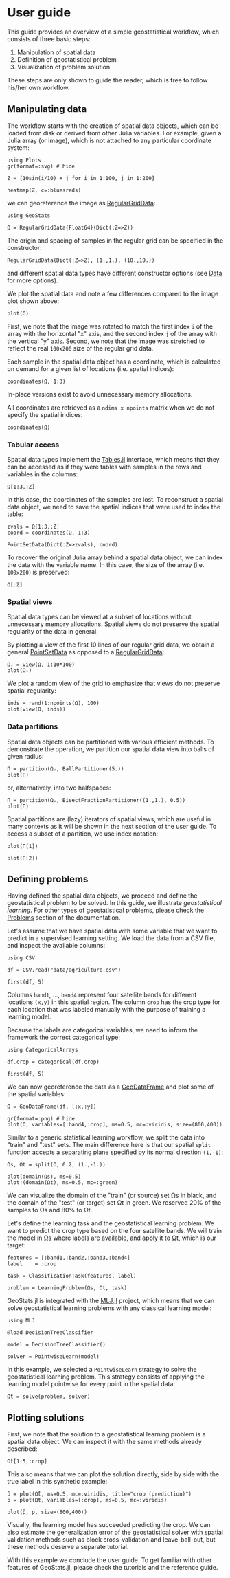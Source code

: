 # User guide

This guide provides an overview of a simple geostatistical workflow, which consists of
three basic steps:

1. Manipulation of spatial data
2. Definition of geostatistical problem
3. Visualization of problem solution

These steps are only shown to guide the reader, which is free to follow his/her own workflow.

## Manipulating data

The workflow starts with the creation of spatial data objects, which can be loaded from
disk or derived from other Julia variables. For example, given a Julia array (or image),
which is not attached to any particular coordinate system:

```@example userguide
using Plots
gr(format=:svg) # hide

Z = [10sin(i/10) + j for i in 1:100, j in 1:200]

heatmap(Z, c=:bluesreds)
```

we can georeference the image as [RegularGridData](@ref):

```@example userguide
using GeoStats

Ω = RegularGridData{Float64}(Dict(:Z=>Z))
```

The origin and spacing of samples in the regular grid can be specified in the constructor:

```@example userguide
RegularGridData(Dict(:Z=>Z), (1.,1.), (10.,10.))
```

and different spatial data types have different constructor options (see [Data](data.md) for more options).

We plot the spatial data and note a few differences compared to the image plot shown above:

```@example userguide
plot(Ω)
```

First, we note that the image was rotated to match the first index `i` of the array
with the horizontal "x" axis, and the second index `j` of the array with the vertical
"y" axis. Second, we note that the image was stretched to reflect the real `100x200`
size of the regular grid data.

Each sample in the spatial data object has a coordinate, which is calculated on demand
for a given list of locations (i.e. spatial indices):

```@example userguide
coordinates(Ω, 1:3)
```

In-place versions exist to avoid unnecessary memory allocations.

All coordinates are retrieved as a `ndims x npoints` matrix when we do not specify
the spatial indices:

```@example userguide
coordinates(Ω)
```

### Tabular access

Spatial data types implement the [Tables.jl](https://github.com/JuliaData/Tables.jl)
interface, which means that they can be accessed as if they were tables with samples
in the rows and variables in the columns:

```@example userguide
Ω[1:3,:Z]
```

In this case, the coordinates of the samples are lost. To reconstruct a spatial data
object, we need to save the spatial indices that were used to index the table:

```@example userguide
zvals = Ω[1:3,:Z]
coord = coordinates(Ω, 1:3)

PointSetData(Dict(:Z=>zvals), coord)
```

To recover the original Julia array behind a spatial data object, we can index the
data with the variable name. In this case, the size of the array (i.e. `100x200`)
is preserved:

```@example userguide
Ω[:Z]
```

### Spatial views

Spatial data types can be viewed at a subset of locations without unnecessary
memory allocations. Spatial views do not preserve the spatial regularity of the
data in general.

By plotting a view of the first 10 lines of our regular grid data, we obtain a
general [PointSetData](@ref) as opposed to a [RegularGridData](@ref):

```@example userguide
Ωᵥ = view(Ω, 1:10*100)
plot(Ωᵥ)
```

We plot a random view of the grid to emphasize that views do not preserve
spatial regularity:

```@example userguide
inds = rand(1:npoints(Ω), 100)
plot(view(Ω, inds))
```

### Data partitions

Spatial data objects can be partitioned with various efficient methods.
To demonstrate the operation, we partition our spatial data view into
balls of given radius:

```@example userguide
Π = partition(Ωᵥ, BallPartitioner(5.))
plot(Π)
```

or, alternatively, into two halfspaces:

```@example userguide
Π = partition(Ωᵥ, BisectFractionPartitioner((1.,1.), 0.5))
plot(Π)
```

Spatial partitions are (lazy) iterators of spatial views, which are useful in
many contexts as it will be shown in the next section of the user guide. To
access a subset of a partition, we use index notation:

```@example userguide
plot(Π[1])
```

```@example userguide
plot(Π[2])
```

## Defining problems

Having defined the spatial data objects, we proceed and define the geostatistical
problem to be solved. In this guide, we illustrate *geostatistical learning*. For
other types of geostatistical problems, please check the [Problems](problems.md)
section of the documentation.

Let's assume that we have spatial data with some variable that we want to predict
in a supervised learning setting. We load the data from a CSV file, and inspect
the available columns:

```@example userguide
using CSV

df = CSV.read("data/agriculture.csv")

first(df, 5)
```

Columns `band1`, ..., `band4` represent four satellite bands for different
locations `(x,y)` in this spatial region. The column `crop` has the crop type
for each location that was labeled manually with the purpose of training a
learning model.

Because the labels are categorical variables, we need to inform the framework
the correct categorical type:

```@example userguide
using CategoricalArrays

df.crop = categorical(df.crop)

first(df, 5)
```

We can now georeference the data as a [GeoDataFrame](@ref) and plot some of
the spatial variables:

```@example userguide
Ω = GeoDataFrame(df, [:x,:y])

gr(format=:png) # hide
plot(Ω, variables=[:band4,:crop], ms=0.5, mc=:viridis, size=(800,400))
```

Similar to a generic statistical learning workflow, we split the data into "train"
and "test" sets. The main difference here is that our spatial `split` function
accepts a separating plane specified by its normal direction `(1,-1)`:

```@example userguide
Ωs, Ωt = split(Ω, 0.2, (1.,-1.))

plot(domain(Ωs), ms=0.5)
plot!(domain(Ωt), ms=0.5, mc=:green)
```

We can visualize the domain of the "train" (or source) set Ωs in black, and the
domain of the "test" (or target) set Ωt in green. We reserved 20% of the samples
to Ωs and 80% to Ωt.

Let's define the learning task and the geostatistical learning problem. We want
to predict the crop type based on the four satellite bands. We will train the model
in Ωs where labels are available, and apply it to Ωt, which is our target:

```@example userguide
features = [:band1,:band2,:band3,:band4]
label    = :crop

task = ClassificationTask(features, label)

problem = LearningProblem(Ωs, Ωt, task)
```

GeoStats.jl is integrated with the [MLJ.jl](https://github.com/alan-turing-institute/MLJ.jl)
project, which means that we can solve geostatistical learning problems with any classical
learning model:

```@example userguide
using MLJ

@load DecisionTreeClassifier

model = DecisionTreeClassifier()

solver = PointwiseLearn(model)
```

In this example, we selected a `PointwiseLearn` strategy to solve the geostatistical
learning problem. This strategy consists of applying the learning model pointwise for
every point in the spatial data:

```@example userguide
Ω̂t = solve(problem, solver)
```

## Plotting solutions

First, we note that the solution to a geostatistical learning problem is a spatial
data object. We can inspect it with the same methods already described:

```@example userguide
Ω̂t[1:5,:crop]
```

This also means that we can plot the solution directly, side by side with the
true label in this synthetic example:

```@example userguide
p̂ = plot(Ω̂t, ms=0.5, mc=:viridis, title="crop (prediction)")
p = plot(Ωt, variables=[:crop], ms=0.5, mc=:viridis)

plot(p̂, p, size=(800,400))
```

Visually, the learning model has succeeded predicting the crop. We can also
estimate the generalization error of the geostatistical solver with spatial
validation methods such as block cross-validation and leave-ball-out, but
these methods deserve a separate tutorial.

With this example we conclude the user guide. To get familiar with other
features of GeoStats.jl, please check the tutorials and the
reference guide.
